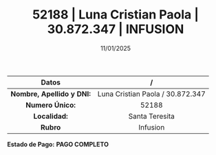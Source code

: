 ﻿---
title: 52188 | Luna Cristian Paola | 30.872.347 | INFUSION
date: 11/01/2025
draft: false
tags: ['santa-teresita', 'titular', 'infusion']
---

|          **Datos**          |  /  |
|:---------------------------:|:---:|
| **Nombre, Apellido y DNI:** | Luna Cristian Paola / 30.872.347 |
|      **Numero Único:**      | 52188 |
|        **Localidad:**       | Santa Teresita |
|          **Rubro**          | Infusion |

**Estado de Pago:** **PAGO COMPLETO**
